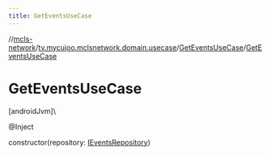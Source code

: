 ```yaml
---
title: GetEventsUseCase
---
```

//[mcls-network](../../../index.html)/[tv.mycujoo.mclsnetwork.domain.usecase](../index.html)/[GetEventsUseCase](index.html)/[GetEventsUseCase](-get-events-use-case.html)



# GetEventsUseCase



[androidJvm]\




@Inject



constructor(repository: [IEventsRepository](../../tv.mycujoo.mclsnetwork.domain.repository/-i-events-repository/index.html))




